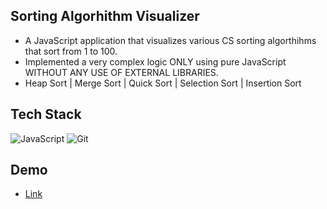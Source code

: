 ## Sorting Algorhithm Visualizer
- A JavaScript application that visualizes various CS sorting algorthihms that sort from 1 to 100. 
- Implemented a very complex logic ONLY using pure JavaScript WITHOUT ANY USE OF EXTERNAL LIBRARIES. 
- Heap Sort | Merge Sort | Quick Sort | Selection Sort | Insertion Sort

## Tech Stack
![JavaScript](https://img.shields.io/badge/javascript-%23323330.svg?style=for-the-badge&logo=javascript&logoColor=%23F7DF1E)
![Git](https://img.shields.io/badge/git-%23F05033.svg?style=for-the-badge&logo=git&logoColor=white)


## Demo
- [Link](https://shayjin.github.io/SortingAlgorhithmVisualizer/)
